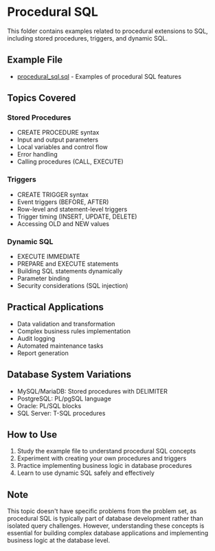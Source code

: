 # Procedural SQL

This folder contains examples related to procedural extensions to SQL, including stored procedures, triggers, and dynamic SQL.

## Example File
- [procedural_sql.sql](procedural_sql.sql) - Examples of procedural SQL features

## Topics Covered

### Stored Procedures
- CREATE PROCEDURE syntax
- Input and output parameters
- Local variables and control flow
- Error handling
- Calling procedures (CALL, EXECUTE)

### Triggers
- CREATE TRIGGER syntax
- Event triggers (BEFORE, AFTER)
- Row-level and statement-level triggers
- Trigger timing (INSERT, UPDATE, DELETE)
- Accessing OLD and NEW values

### Dynamic SQL
- EXECUTE IMMEDIATE
- PREPARE and EXECUTE statements
- Building SQL statements dynamically
- Parameter binding
- Security considerations (SQL injection)

## Practical Applications
- Data validation and transformation
- Complex business rules implementation
- Audit logging
- Automated maintenance tasks
- Report generation

## Database System Variations
- MySQL/MariaDB: Stored procedures with DELIMITER
- PostgreSQL: PL/pgSQL language
- Oracle: PL/SQL blocks
- SQL Server: T-SQL procedures

## How to Use
1. Study the example file to understand procedural SQL concepts
2. Experiment with creating your own procedures and triggers
3. Practice implementing business logic in database procedures
4. Learn to use dynamic SQL safely and effectively

## Note
This topic doesn't have specific problems from the problem set, as procedural SQL is typically part of database development rather than isolated query challenges. However, understanding these concepts is essential for building complex database applications and implementing business logic at the database level. 